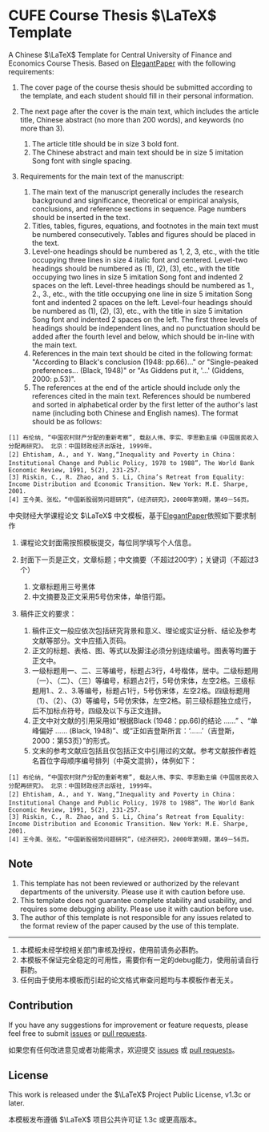 <!-- Author: Zhihang Zhao -->

# CUFE Course Thesis $\LaTeX$ Template

A Chinese $\LaTeX$ Template for Central University of Finance and Economics Course Thesis. Based on [ElegantPaper](https://github.com/ElegantLaTeX/ElegantPaper) with the following requirements:

1. The cover page of the course thesis should be submitted according to the template, and each student should fill in their personal information.
1. The next page after the cover is the main text, which includes the article title, Chinese abstract (no more than 200 words), and keywords (no more than 3).
    1. The article title should be in size 3 bold font.
    1. The Chinese abstract and main text should be in size 5 imitation Song font with single spacing.

1. Requirements for the main text of the manuscript:
    1. The main text of the manuscript generally includes the research background and significance, theoretical or empirical analysis, conclusions, and reference sections in sequence. Page numbers should be inserted in the text.
    1. Titles, tables, figures, equations, and footnotes in the main text must be numbered consecutively. Tables and figures should be placed in the text.
    1. Level-one headings should be numbered as 1, 2, 3, etc., with the title occupying three lines in size 4 italic font and centered. Level-two headings should be numbered as (1), (2), (3), etc., with the title occupying two lines in size 5 imitation Song font and indented 2 spaces on the left. Level-three headings should be numbered as 1., 2., 3., etc., with the title occupying one line in size 5 imitation Song font and indented 2 spaces on the left. Level-four headings should be numbered as (1), (2), (3), etc., with the title in size 5 imitation Song font and indented 2 spaces on the left. The first three levels of headings should be independent lines, and no punctuation should be added after the fourth level and below, which should be in-line with the main text.
    1. References in the main text should be cited in the following format: "According to Black's conclusion (1948: pp.66)..." or "Single-peaked preferences... (Black, 1948)" or "As Giddens put it, '...' (Giddens, 2000: p.53)".
    1. The references at the end of the article should include only the references cited in the main text. References should be numbered and sorted in alphabetical order by the first letter of the author's last name (including both Chinese and English names). The format should be as follows:
```
[1] 布伦纳, “中国农村财产分配的重新考察”, 载赵人伟、李实、李思勤主编《中国居民收入分配再研究》。 北京：中国财政经济出版社, 1999年。
[2] Ehtisham, A., and Y. Wang,“Inequality and Poverty in China：Institutional Change and Public Policy, 1978 to 1988”，The World Bank Economic Review, 1991, 5(2), 231-257.
[3] Riskin, C., R. Zhao, and S. Li, China’s Retreat from Equality: Income Distribution and Economic Transition. New York: M.E. Sharpe, 2001.
[4] 王今美、张松，“中国新股弱势问题研究”，《经济研究》，2000年第9期，第49－56页。
```


中央财经大学课程论文 $\LaTeX$ 中文模板，基于[ElegantPaper](https://github.com/ElegantLaTeX/ElegantPaper)依照如下要求制作

1. 课程论文封面需按照模板提交，每位同学填写个人信息。
1. 封面下一页是正文，文章标题；中文摘要（不超过200字）；关键词（不超过3个）
    1. 文章标题用三号黑体
    1. 中文摘要及正文采用5号仿宋体，单倍行距。

1. 稿件正文的要求：
    1. 稿件正文一般应依次包括研究背景和意义、理论或实证分析、结论及参考文献等部分。文中应插入页码。
    1. 正文的标题、表格、图、等式以及脚注必须分别连续编号。图表等均置于正文中。
    1. 一级标题用一、二、三等编号，标题占3行，4号楷体，居中。二级标题用（一）、（二）、（三）等编号，标题占2行，5号仿宋体，左空2格。三级标题用1.、2.、3.等编号，标题占1行，5号仿宋体，左空2格。四级标题用（1）、（2）、（3）等编号，5号仿宋体，左空2格。前三级标题独立成行，后不加标点符号，四级及以下与正文连排。
    1. 正文中对文献的引用采用如“根据Black (1948：pp.66)的结论 ……” 、“单峰偏好 …… (Black, 1948)”、或“正如吉登斯所言：‘……’（吉登斯，2000：第53页）”的形式。
    1. 文末的参考文献应包括且仅包括正文中引用过的文献。参考文献按作者姓名首位字母顺序编号排列（中英文混排），体例如下：
```
[1] 布伦纳, “中国农村财产分配的重新考察”, 载赵人伟、李实、李思勤主编《中国居民收入分配再研究》。 北京：中国财政经济出版社, 1999年。
[2] Ehtisham, A., and Y. Wang,“Inequality and Poverty in China：Institutional Change and Public Policy, 1978 to 1988”，The World Bank Economic Review, 1991, 5(2), 231-257.
[3] Riskin, C., R. Zhao, and S. Li, China’s Retreat from Equality: Income Distribution and Economic Transition. New York: M.E. Sharpe, 2001.
[4] 王今美、张松，“中国新股弱势问题研究”，《经济研究》，2000年第9期，第49－56页。
```


## Note

1. This template has not been reviewed or authorized by the relevant departments of the university. Please use it with caution before use.
1. This template does not guarantee complete stability and usability, and requires some debugging ability. Please use it with caution before use.
1. The author of this template is not responsible for any issues related to the format review of the paper caused by the use of this template.
---
1. 本模板未经学校相关部门审核及授权，使用前请务必斟酌。
1. 本模板不保证完全稳定的可用性，需要你有一定的debug能力，使用前请自行斟酌。
1. 任何由于使用本模板而引起的论文格式审查问题均与本模板作者无关。


## Contribution

If you have any suggestions for improvement or feature requests, please feel free to submit  [issues](https://github.com/zigzaghumor/CUFE-CourseThesis/issues) or [pull requests](https://github.com/zigzaghumor/CUFE-CourseThesis/pulls).

如果您有任何改进意见或者功能需求，欢迎提交 [issues](https://github.com/zigzaghumor/CUFE-CourseThesis/issues) 或 [pull requests](https://github.com/zigzaghumor/CUFE-CourseThesis/pulls)。 

## License

This work is released under the $\LaTeX$ Project Public License, v1.3c or later. 

本模板发布遵循 $\LaTeX$ 项目公共许可证 1.3c 或更高版本。 
